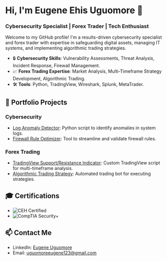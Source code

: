 # Hi, I'm Eugene Ehis Uguomore 👋  
### Cybersecurity Specialist | Forex Trader | Tech Enthusiast  

Welcome to my GitHub profile! I'm a results-driven cybersecurity specialist and forex trader with expertise in safeguarding digital assets, managing IT systems, and implementing algorithmic trading strategies.

- 🔒 **Cybersecurity Skills**: Vulnerability Assessments, Threat Analysis, Incident Response, Firewall Management.  
- 📈 **Forex Trading Expertise**: Market Analysis, Multi-Timeframe Strategy Development, Algorithmic Trading.  
- 🛠 **Tools**: Python, TradingView, Wireshark, Splunk, MetaTrader.  

## 💼 Portfolio Projects  
### Cybersecurity  
- [Log Anomaly Detector](https://github.com/eMore22/log-anomaly-detector): Python script to identify anomalies in system logs.  
- [Firewall Rule Optimizer](https://github.com/eMore22/firewall-rule-optimizer): Tool to streamline and validate firewall rules.

### Forex Trading  
- [TradingView Support/Resistance Indicator](https://github.com/eMore22/tradingview-sr-indicator): Custom TradingView script for multi-timeframe analysis.  
- [Algorithmic Trading Strategy](https://github.com/eMore22/algorithmic-trading): Automated trading bot for executing strategies.

## 🎓 Certifications  
- ![CEH Certified](https://img.shields.io/badge/Certified%20Ethical%20Hacker-CEH-blue)  
- ![CompTIA Security+](https://img.shields.io/badge/CompTIA-Security%2B-green)  

## 📫 Contact Me  
- LinkedIn: [Eugene Uguomore](https://linkedin.com/in/your-profile)  
- Email: uguomoreeugene123@gmail.com
